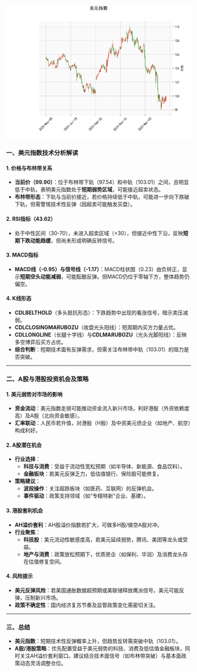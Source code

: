 ![图](USDX.png)



### 一、美元指数技术分析解读

#### 1. **价格与布林带关系**
- **当前价（99.90）**：位于布林带下轨（97.54）和中轨（103.01）之间，且明显低于中轨，表明美元指数处于**短期弱势区域**，可能接近超卖状态。
- **布林带形态**：下轨与当前价接近，若价格持续低于中轨，可能进一步向下跌破下轨，但需警惕技术性反弹（因超卖可能触发买盘）。

#### 2. **RSI指标（43.62）**
- 处于中性区间（30-70），未进入超卖区域（<30），但接近中性下沿，反映**短期下跌动能趋缓**，但尚未形成明确反转信号。

#### 3. **MACD指标**
- **MACD线（-0.95）**与**信号线（-1.17）**：MACD柱状图（0.23）由负转正，显示**短期空头动能减弱**，可能酝酿反弹。但MACD仍位于零轴下方，整体趋势仍偏空。

#### 4. **K线形态**
- **CDLBELTHOLD**（多头抵抗形态）：下跌趋势中出现的看涨信号，暗示卖压减弱。
- **CDLCLOSINGMARUBOZU**（收盘光头阳线）：短周期内买方力量占优。
- **CDLLONGLINE**（长腿十字线）与**CDLMARUBOZU**（光头光脚阳线）：反映多空博弈后买方占优。
- **综合判断**：短期技术面有反弹需求，但需关注布林带中轨（103.01）的阻力是否突破。

---

### 二、A股与港股投资机会及策略

#### 1. **美元弱势对市场的影响**
- **资金流动**：美元指数走弱可能推动资金流入新兴市场，利好港股（外资依赖度高）及A股（北向资金敏感）。
- **汇率联动**：人民币若升值，对港股（H股）及中资美元债企业（如地产、航空）构成利好。

#### 2. **A股潜在机会**
- **行业选择**：
  - **科技与消费**：受益于流动性宽松预期（如半导体、新能源、食品饮料）。
  - **金融板块**：若美元反弹乏力，低估值银行、保险股可能修复。
- **策略建议**：
  - **波段操作**：关注超跌板块（如医药、互联网）的反弹机会。
  - **事件驱动**：政策支持领域（如“专精特新”企业、基建）。

#### 3. **港股套利机会**
- **AH溢价套利**：AH股溢价指数若扩大，可做多H股/做空A股对冲。
- **行业聚焦**：
  - **科技股**：美元流动性敏感度高，若美元延续弱势，腾讯、美团等龙头或受益。
  - **地产与消费**：政策放松预期下，优质房企（如保利、华润）及消费龙头存在估值修复空间。

#### 4. **风险提示**
- **美元反弹风险**：若美国通胀数据超预期或美联储释放鹰派信号，美元可能反弹，压制新兴市场。
- **政策不确定性**：国内经济复苏节奏及监管政策变化需密切关注。

---

### 三、总结
- **美元指数**：短期技术性反弹概率上升，但趋势反转需突破中轨（103.01）。
- **A股/港股策略**：优先配置受益于美元弱势的科技、消费及低估值金融板块，同时关注AH溢价套利窗口。建议结合技术面信号（如布林带突破）与基本面政策动态灵活调整仓位。
